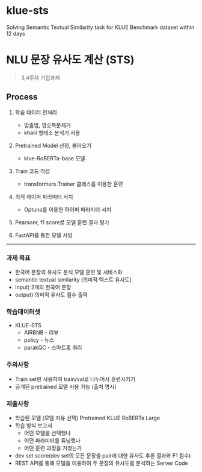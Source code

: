 # klue-sts
Solving Semantic Textual Similarity task for KLUE Benchmark dataset within 12 days

# NLU 문장 유사도 계산 (STS)

> 3,4주차 기업과제

## Process
1. 학습 데이터 전처리 
    
    - 맞춤법, 영숫특문제거
    - khaiii 형태소 분석기 사용
2. Pretrained Model 선정, 불러오기
    - klue-RoBERTa-base 모델
3. Train 코드 작성
    - transformers.Trainer 클래스를 이용한 훈련
4. 최적 하이퍼 파라미터 서치
    - Optuna를 이용한 하이퍼 파라미터 서치
5. Pearsonr, f1 score로 모델 훈련 결과 평가
6. FastAPI를 통한 모델 서빙

---

### 과제 목표

- 한국어 문장의 유사도 분석 모델 훈련 및 서비스화
- semantic textual similarity (의미적 텍스트 유사도)
- input) 2개의 한국어 문장
- output) 의미적 유사도 점수 출력

### 학습데이터셋

- KLUE-STS
    - AIRBNB - 리뷰
    - policy - 뉴스
    - parakQC - 스마트홈 쿼리

### 주의사항

- Train set만 사용하여 train/val로 나누어서 훈련시키기
- 공개된 pretrained 모델 사용 가능 (출처 명시)

### 제출사항

- 학습된 모델 (모델 자유 선택)
    Pretrained KLUE RoBERTa Large
- 학습 방식 보고서
    - 어떤 모델을 선택했나
    - 어떤 파라미터를 튜닝했나
    - 어떤 훈련 과정을 거쳤는가
- dev set score(dev set의 모든 문장을 pair에 대한 유사도 추론 결과와 F1 점수)
- REST API를 통해 모델을 이용하여 두 문장의 유사도를 분석하는 Server Code

